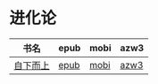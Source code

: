 # 进化论

| 书名 | epub | mobi | azw3 |
| --- | --- | --- | --- |
| [自下而上](http://ct.dalanmei.com/f/31084289-571738341-6fbc3b) | [epub](http://ct.dalanmei.com/f/31084289-571738341-6fbc3b) | [mobi](http://ct.dalanmei.com/f/31084289-571599925-96fd63) | [azw3](http://ct.dalanmei.com/f/31084289-571917918-3c115a) |
